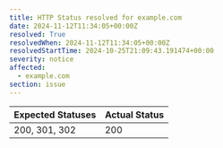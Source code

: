 ```yaml
---
title: HTTP Status resolved for example.com
date: 2024-11-12T11:34:05+00:00Z
resolved: True
resolvedWhen: 2024-11-12T11:34:05+00:00Z
resolvedStartTime: 2024-10-25T21:09:43.191474+00:00
severity: notice
affected:
  - example.com
section: issue
---
```


| Expected Statuses | Actual Status  |
|-------------------|----------------|
| 200, 301, 302 | 200 |
